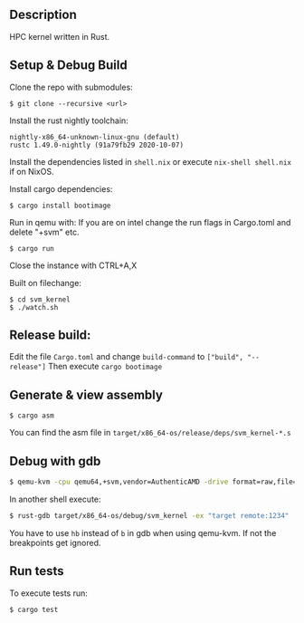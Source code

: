 ## Description
HPC kernel written in Rust.

## Setup & Debug Build
Clone the repo with submodules:
```
$ git clone --recursive <url>
```

Install the rust nightly toolchain:
```
nightly-x86_64-unknown-linux-gnu (default)
rustc 1.49.0-nightly (91a79fb29 2020-10-07)
```

Install the dependencies listed in `shell.nix` or execute
`nix-shell shell.nix` if on NixOS.

Install cargo dependencies:
```
$ cargo install bootimage
```

Run in qemu with:
If you are on intel change the run flags in Cargo.toml and delete "+svm" etc.
```
$ cargo run
```
Close the instance with CTRL+A,X

Built on filechange:
```
$ cd svm_kernel
$ ./watch.sh
```

## Release build:
Edit the file `Cargo.toml` and change `build-command` to `["build", "--release"]`
Then execute `cargo bootimage`

## Generate & view assembly
```
$ cargo asm
```

You can find the asm file in `target/x86_64-os/release/deps/svm_kernel-*.s`


## Debug with gdb
```bash
$ qemu-kvm -cpu qemu64,+svm,vendor=AuthenticAMD -drive format=raw,file=target/x86_64-os/debug/bootimage-svm_kernel.bin -nographic -s -S
```
In another shell execute:
```bash
$ rust-gdb target/x86_64-os/debug/svm_kernel -ex "target remote:1234"
```

You have to use `hb` instead of `b` in gdb when using qemu-kvm. If not the breakpoints get ignored.


## Run tests
To execute tests run:
```
$ cargo test
```





